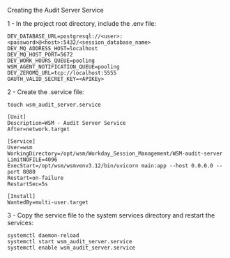Creating the Audit Server Service

1 - In the project root directory, include the .env file:

```
DEV_DATABASE_URL=postgresql://<user>:<password>@<host>:5432/<session_database_name>
DEV_MQ_ADDRESS_HOST=localhost
DEV_MQ_HOST_PORT=5672
DEV_WORK_HOURS_QUEUE=pooling
WSM_AGENT_NOTIFICATION_QUEUE=pooling
DEV_ZEROMQ_URL=tcp://localhost:5555
OAUTH_VALID_SECRET_KEY=<APIKEy>
```

2 - Create the .service file:

    touch wsm_audit_server.service

```
[Unit]
Description=WSM - Audit Server Service
After=network.target

[Service]
User=wsm
WorkingDirectory=/opt/wsm/Workday_Session_Management/WSM-audit-server
LimitNOFILE=4096
ExecStart=/opt/wsm/wsmvenv3.12/bin/uvicorn main:app --host 0.0.0.0 --port 8080
Restart=on-failure
RestartSec=5s

[Install]
WantedBy=multi-user.target
```

3 - Copy the service file to the system services directory and restart the services:

    systemctl daemon-reload
    systemctl start wsm_audit_server.service
    systemctl enable wsm_audit_server.service
